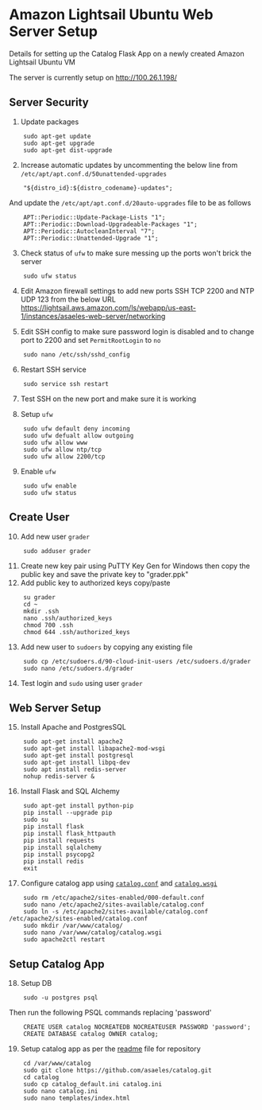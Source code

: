 # Amazon Lightsail Ubuntu Web Server Setup

Details for setting up the Catalog Flask App on a newly created Amazon Lightsail Ubuntu VM

The server is currently setup on http://100.26.1.198/

## Server Security

1) Update packages
```
    sudo apt-get update
    sudo apt-get upgrade
    sudo apt-get dist-upgrade
```
2) Increase automatic updates by uncommenting the below line from `/etc/apt/apt.conf.d/50unattended-upgrades`
```
    "${distro_id}:${distro_codename}-updates";
```
And update the `/etc/apt/apt.conf.d/20auto-upgrades` file to be as follows
```
    APT::Periodic::Update-Package-Lists "1";
    APT::Periodic::Download-Upgradeable-Packages "1";
    APT::Periodic::AutocleanInterval "7";
    APT::Periodic::Unattended-Upgrade "1";
```
3) Check status of `ufw` to make sure messing up the ports won't brick the server
```
    sudo ufw status
```
4) Edit Amazon firewall settings to add new ports SSH TCP 2200 and NTP UDP 123 from the below URL
https://lightsail.aws.amazon.com/ls/webapp/us-east-1/instances/asaeles-web-server/networking

5) Edit SSH config to make sure password login is disabled and to change port to 2200 and set `PermitRootLogin` to `no`
```
    sudo nano /etc/ssh/sshd_config
```
6) Restart SSH service
```
    sudo service ssh restart
```
7) Test SSH on the new port and make sure it is working

8) Setup `ufw`
```
    sudo ufw default deny incoming
    sudo ufw defualt allow outgoing
    sudo ufw allow www
    sudo ufw allow ntp/tcp
    sudo ufw allow 2200/tcp
```
9) Enable `ufw`
```
    sudo ufw enable
    sudo ufw status
```
## Create User

10) Add new user `grader`
```
    sudo adduser grader
```
11) Create new key pair using PuTTY Key Gen for Windows then copy the public key and save the private key to "grader.ppk"
12) Add public key to authorized keys copy/paste
```
    su grader
    cd ~
    mkdir .ssh
    nano .ssh/authorized_keys
    chmod 700 .ssh
    chmod 644 .ssh/authorized_keys
```
13) Add new user to `sudoers` by copying any existing file
```
    sudo cp /etc/sudoers.d/90-cloud-init-users /etc/sudoers.d/grader
    sudo nano /etc/sudoers.d/grader
```
14) Test login and `sudo` using user `grader`

## Web Server Setup

15) Install Apache and PostgresSQL
```
    sudo apt-get install apache2
    sudo apt-get install libapache2-mod-wsgi
    sudo apt-get install postgresql
    sudo apt-get install libpq-dev
    sudo apt install redis-server
    nohup redis-server &
```
16) Install Flask and SQL Alchemy
```
    sudo apt-get install python-pip
    pip install --upgrade pip
    sudo su
    pip install flask
    pip install flask_httpauth
    pip install requests
    pip install sqlalchemy
    pip install psycopg2
    pip install redis
    exit
```
17) Configure catalog app using [`catalog.conf`](https://github.com/asaeles/asaeles-web-server/blob/master/catalog.conf) and [`catalog.wsgi`](https://github.com/asaeles/asaeles-web-server/blob/master/catalog.wsgi)
```
    sudo rm /etc/apache2/sites-enabled/000-default.conf
    sudo nano /etc/apache2/sites-available/catalog.conf
    sudo ln -s /etc/apache2/sites-available/catalog.conf /etc/apache2/sites-enabled/catalog.conf
    sudo mkdir /var/www/catalog/
    sudo nano /var/www/catalog/catalog.wsgi
    sudo apache2ctl restart
```
## Setup Catalog App

18) Setup DB
```
    sudo -u postgres psql
```
Then run the following PSQL commands replacing 'password'
```
    CREATE USER catalog NOCREATEDB NOCREATEUSER PASSWORD 'password';
    CREATE DATABASE catalog OWNER catalog;
```
19) Setup catalog app as per the [readme](https://github.com/asaeles/catalog/blob/master/README.md) file for repository
```
    cd /var/www/catalog
    sudo git clone https://github.com/asaeles/catalog.git
    cd catalog
    sudo cp catalog_default.ini catalog.ini
    sudo nano catalog.ini
    sudo nano templates/index.html
```
